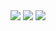 
<img src="https://capsule-render.vercel.app/api?type=venom&height=300&color=gradient&text=han's%20Github!&fontAlign=50&fontAlignY=45&section=header&reversal=false&fontColor=333333&strokeWidth=0&descAlign=60&descAlignY=60" />
<img src="https://capsule-render.vercel.app/api?type=waving&height=60&color=gradient&fontAlign=50&fontAlignY=45&section=footer&reversal=false&fontColor=333333&strokeWidth=0&descAlign=60&descAlignY=60" />
<picture>
  <source
    srcset="https://github-readme-stats.vercel.app/api?username=seungeunhan&show_icons=true&theme=dark"
    media="(prefers-color-scheme: dark)"
  />
  <img src="https://github-readme-stats.vercel.app/api?username=seungeunhan&show_icons=true" />
</picture>

